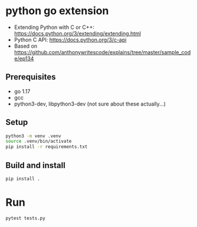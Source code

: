 # python go extension

- Extending Python with C or C++: https://docs.python.org/3/extending/extending.html
- Python C API: https://docs.python.org/3/c-api
- Based on https://github.com/anthonywritescode/explains/tree/master/sample_code/ep134

## Prerequisites

- go 1.17
- gcc
- python3-dev, libpython3-dev (not sure about these actually...)

## Setup

```bash
python3 -m venv .venv
source .venv/bin/activate
pip install -r requirements.txt
```

## Build and install

```bash
pip install .
```

# Run

```bash
pytest tests.py
```
